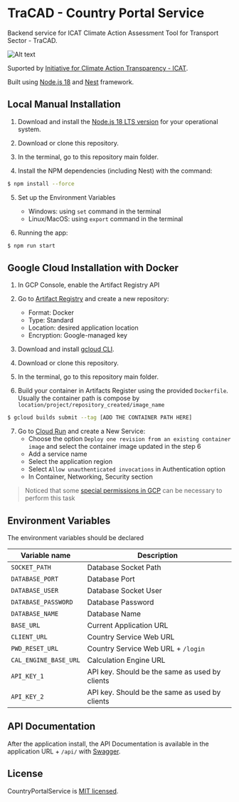 # TraCAD - Country Portal Service

Backend service for ICAT Climate Action Assessment Tool for Transport Sector - TraCAD. 

![Alt text](https://climateactiontransparency.org/wp-content/themes/custom/assets/i/logo/logo_text.svg)

Suported by [Initiative for Climate Action Transparency - ICAT](https://climateactiontransparency.org/).

Built using [Node.js 18](https://nodejs.org/dist/latest-v18.x/docs/api/) and [Nest](https://github.com/nestjs/nest) framework.

## Local Manual Installation

1. Download and install the [Node.js 18 LTS version](https://nodejs.org/en/download) for your operational system. 

2. Download or clone this repository.

3. In the terminal, go to this repository main folder.

4. Install the NPM dependencies (including Nest) with the command:

```bash
$ npm install --force
```

5. Set up the Environment Variables
    * Windows: using `set` command in the terminal
    * Linux/MacOS: using `export` command in the terminal

6. Running the app:

```bash
$ npm run start
```

## Google Cloud Installation with Docker

1. In GCP Console, enable the Artifact Registry API

2. Go to [Artifact Registry](https://console.cloud.google.com/artifacts) and create a new repository:
    * Format: Docker
    * Type: Standard
    * Location: desired application location
    * Encryption: Google-managed key

3. Download and install [gcloud CLI](https://cloud.google.com/sdk/docs/install).

4. Download or clone this repository.

5. In the terminal, go to this repository main folder.

6. Build your container in Artifacts Register using the provided `Dockerfile`. Usually the container path is compose by `location/project/repository_created/image_name`
```bash
$ gcloud builds submit --tag [ADD THE CONTAINER PATH HERE]
```

7. Go to [Cloud Run](https://console.cloud.google.com/run) and create a New Service:
    * Choose the option `Deploy one revision from an existing container image` and select the container image updated in the step 6
    * Add a service name
    * Select the application region
    * Select `Allow unauthenticated invocations` in Authentication option
    * In Container, Networking, Security section

> Noticed that some [special permissions in GCP](https://cloud.google.com/run/docs/reference/iam/roles#additional-configuration) can be necessary to perform this task

## Environment Variables 

The environment variables should be declared 

| Variable name         | Description                                     |
| --------------------- | ----------------------------------------------- |
| `SOCKET_PATH`         | Database Socket Path                            |
| `DATABASE_PORT`       | Database Port                                   |
| `DATABASE_USER`       | Database Socket User                            |
| `DATABASE_PASSWORD`   | Database Password                               |
| `DATABASE_NAME`       | Database Name                                   |
| `BASE_URL`            | Current Application URL                         |
| `CLIENT_URL`          | Country Service Web URL                         |
| `PWD_RESET_URL`       | Country Service Web URL + `/login`              |
| `CAL_ENGINE_BASE_URL` | Calculation Engine URL                          |
| `API_KEY_1`           | API key. Should be the same as used by clients  |
| `API_KEY_2`           | API key. Should be the same as used by clients  |

## API Documentation
After the application install, the API Documentation is available in the application URL + `/api/` with [Swagger](https://swagger.io/solutions/api-documentation/).

## License

CountryPortalService is [MIT licensed](LICENSE).
